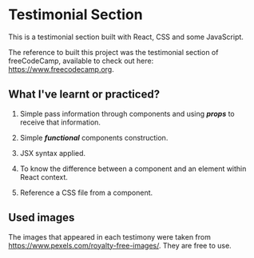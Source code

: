 # Testimonial Section

This is a testimonial section built with React, CSS and some JavaScript.

The reference to built this project was the testimonial section of freeCodeCamp, available to check out here: https://www.freecodecamp.org.

## What I've learnt or practiced?

1. Simple pass information through components and using **_props_** to receive that information.

2. Simple **_functional_** components construction.

3. JSX syntax applied.

4. To know the difference between a component and an element within React context.

5. Reference a CSS file from a component.

## Used images

The images that appeared in each testimony were taken from https://www.pexels.com/royalty-free-images/. They are free to use.
